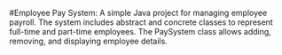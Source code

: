 #Employee Pay System:
A simple Java project for managing employee payroll. The system includes abstract and concrete classes to represent full-time and part-time employees. The PaySystem class allows adding, removing, and displaying employee details.
